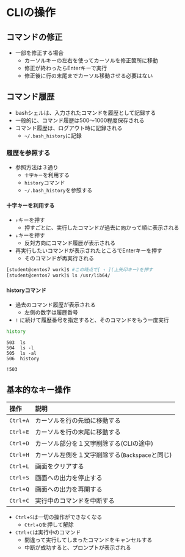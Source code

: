 # CLIの操作

## コマンドの修正

* 一部を修正する場合
    * カーソルキーの左右を使ってカーソルを修正箇所に移動
    * 修正が終わったらEnterキーで実行
    * 修正後に行の末尾までカーソル移動させる必要はない

## コマンド履歴

* bashシェルは、入力されたコマンドを履歴として記録する
* 一般的に、コマンド履歴は500〜1000程度保存される
* コマンド履歴は、ログアウト時に記録される
    * `~/.bash_history`に記録

### 履歴を参照する

* 参照方法は３通り
    * `十字キー`を利用する
    * `history`コマンド
    * `~/.bash_history`を参照する

#### 十字キーを利用する

* `↑`キーを押す
    * 押すごとに、実行したコマンドが過去に向かって順に表示される
* `↓`キーを押す
    * 反対方向にコマンド履歴が表示される
* 再実行したいコマンドが表示されたところでEnterキーを押す
    * そのコマンドが再実行される

```bash
[student@centos7 work]$ #この時点で[ ↑ ](上矢印キー)を押す
[student@centos7 work]$ ls /usr/lib64/
```

#### historyコマンド

* 過去のコマンド履歴が表示される
    * 左側の数字は履歴番号
* `!` に続けて履歴番号を指定すると、そのコマンドをもう一度実行

```bash
history
```

```text
503  ls
504  ls -l
505  ls -al
506  history
```

```bash
!503
```

## 基本的なキー操作

| 操作 | 説明 |
|:----|:----|
| `Ctrl`+`A` | カーソルを行の先頭に移動する |
| `Ctrl`+`E` | カーソルを行の末尾に移動する |
| `Ctrl`+`D` | カーソル部分を１文字削除する(CLIの途中) | 
| `Ctrl`+`H` | カーソル左側を１文字削除する(`Backspace`と同じ) |
| `Ctrl`+`L` | 画面をクリアする |
| `Ctrl`+`S` | 画面への出力を停止する | 
| `Ctrl`+`Q` | 画面への出力を再開する |
| `Ctrl`+`C` | 実行中のコマンドを中断する | 

* `Ctrl`+`S`は一切の操作ができなくなる
    * `Ctrl`+`Q`を押して解除
* `Ctrl`+`C`は実行中のコマンド
    * 間違って実行してしまったコマンドをキャンセルする
    * 中断が成功すると、プロンプトが表示される
